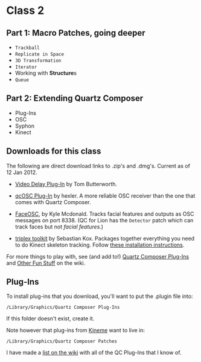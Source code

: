 # Class 2

## Part 1: Macro Patches, going deeper

* `Trackball`
* `Replicate in Space`
* `3D Transformation`
* `Iterator`
* Working with **Structure**s
* `Queue`

## Part 2: Extending Quartz Composer

* Plug-Ins
* OSC
* Syphon
* Kinect

## Downloads for this class

The following are direct download links to .zip's and .dmg's. Current as of 12 Jan 2012.

* [Video Delay Plug-In](http://kriss.cx/tom/downloads/VideoDelay.zip) by Tom Butterworth. 

* [qcOSC Plug-In](http://hexler.net/pub/qcosc/qcOSC-v0.6.zip) by hexler. A more reliable OSC receiver than the one that comes with Quartz Composer.

* [FaceOSC](https://github.com/downloads/kylemcdonald/ofxFaceTracker/FaceOSC.zip), by Kyle Mcdonald. Tracks facial features and outputs as OSC messages on port 8338. (QC for Lion has the `Detector` patch which can track faces but not *facial features*.)

* [triplex toolkit](http://tryplex.googlecode.com/files/tryplex%20toolkit%20v0.222.zip) by Sebastian Kox. Packages together everything you need to do Kinect skeleton tracking. Follow [these installation instructions](http://code.google.com/p/tryplex/wiki/Installation#Running_tryplex_with_Synapse).

For more things to play with, see (and add to!) [Quartz Composer Plug-Ins](https://github.com/electronicwhisper/qc-gaffta-2012/wiki/Quartz-Composer-Plug-Ins) and [Other Fun Stuff](https://github.com/electronicwhisper/qc-gaffta-2012/wiki/Other-Fun-Stuff) on the wiki.

## Plug-Ins

To install plug-ins that you download, you'll want to put the .plugin file into:

`/Library/Graphics/Quartz Composer Plug-Ins`

If this folder doesn't exist, create it.

Note however that plug-ins from [Kineme](http://kineme.net/) want to live in:

`/Library/Graphics/Quartz Composer Patches`

I have made a [list on the wiki](https://github.com/electronicwhisper/qc-gaffta-2012/wiki/Quartz-Composer-Plug-Ins) with all of the QC Plug-Ins that I know of.